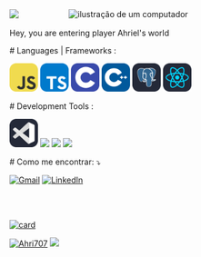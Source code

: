 <img src="https://user-images.githubusercontent.com/74038190/212284115-f47cd8ff-2ffb-4b04-b5bf-4d1c14c0247f.gif" width="1000">
<img src="https://raw.githubusercontent.com/MicaelliMedeiros/micaellimedeiros/master/image/computer-illustration.png" alt="ilustração de um computador" min-width="400px" max-width="400px" width="400px" align="right">

<p align="left"> 
  Hey, you are entering player Ahriel's world
</p>

<p align="left">
  # Languages | Frameworks :  
</p>
<p>
 <img src="https://raw.githubusercontent.com/tandpfun/skill-icons/65dea6c4eaca7da319e552c09f4cf5a9a8dab2c8/icons/JavaScript.svg" width="50"/>
 <img src="https://raw.githubusercontent.com/tandpfun/skill-icons/65dea6c4eaca7da319e552c09f4cf5a9a8dab2c8/icons/TypeScript.svg" width="50"/>
 <img src="https://raw.githubusercontent.com/tandpfun/skill-icons/65dea6c4eaca7da319e552c09f4cf5a9a8dab2c8/icons/C.svg" width=50"/>
 <img src="https://raw.githubusercontent.com/tandpfun/skill-icons/65dea6c4eaca7da319e552c09f4cf5a9a8dab2c8/icons/CPP.svg" width=50"/>

 <img src="https://raw.githubusercontent.com/tandpfun/skill-icons/65dea6c4eaca7da319e552c09f4cf5a9a8dab2c8/icons/PostgreSQL-Dark.svg" width="50"/>
 <img src="https://raw.githubusercontent.com/tandpfun/skill-icons/65dea6c4eaca7da319e552c09f4cf5a9a8dab2c8/icons/React-Dark.svg" width="50"/>


 
 
  
</p>
 



<p align="left">
  # Development Tools :
</p>
<p>
  <img src="https://raw.githubusercontent.com/tandpfun/skill-icons/65dea6c4eaca7da319e552c09f4cf5a9a8dab2c8/icons/VSCode-Dark.svg" width="50">
  <img src="https://icon.icepanel.io/Technology/svg/DataGrip.svg" width="50">
  <img src="https://icon.icepanel.io/Technology/svg/CLion.svg" width="50">
  <img src="https://static.cdnlogo.com/logos/e/72/expo-go-app.svg" width="40">



</p>

<p align="left">
  # Como me encontrar: ⤵
</p>

<p align="left">
  <a href="#" title="Gmail">
  <img src="https://img.shields.io/badge/Gmail-D14836?style=for-the-badge&logo=gmail&logoColor=white" alt="Gmail"/></a>
  <a href="#" title="LinkedIn">
  <img src="https://img.shields.io/badge/LinkedIn-0077B5?style=for-the-badge&logo=linkedin&logoColor=white" alt="LinkedIn"/></a>


</p>

</br>
</br>

[![card](https://github-readme-stats.vercel.app/api?username=Ahri707&theme=radical)](https://github.com/anuraghazra/github-readme-stats)

[![Ahri707](https://github-readme-stats.vercel.app/api/top-langs/?username=iuricode&hide=html&layout=compact&theme=radical)](https://github.com/anuraghazra/github-readme-stats)
<img src="https://user-images.githubusercontent.com/74038190/212284115-f47cd8ff-2ffb-4b04-b5bf-4d1c14c0247f.gif" width="1000">
